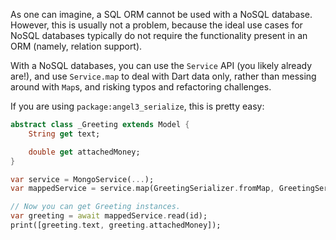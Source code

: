 As one can imagine, a SQL ORM cannot be used with a NoSQL database.
However, this is usually not a problem, because the ideal use cases for NoSQL databases
typically do not require the functionality present in an ORM (namely, relation support).

With a NoSQL databases, you can use the `Service` API (you likely already are!),
and use `Service.map` to deal with Dart data only, rather than messing around with
`Map`s, and risking typos and refactoring challenges.

If you are using `package:angel3_serialize`, this is pretty easy:

```dart
abstract class _Greeting extends Model {
    String get text;

    double get attachedMoney;
}

var service = MongoService(...);
var mappedService = service.map(GreetingSerializer.fromMap, GreetingSerializer.toMap);

// Now you can get Greeting instances.
var greeting = await mappedService.read(id);
print([greeting.text, greeting.attachedMoney]);
```